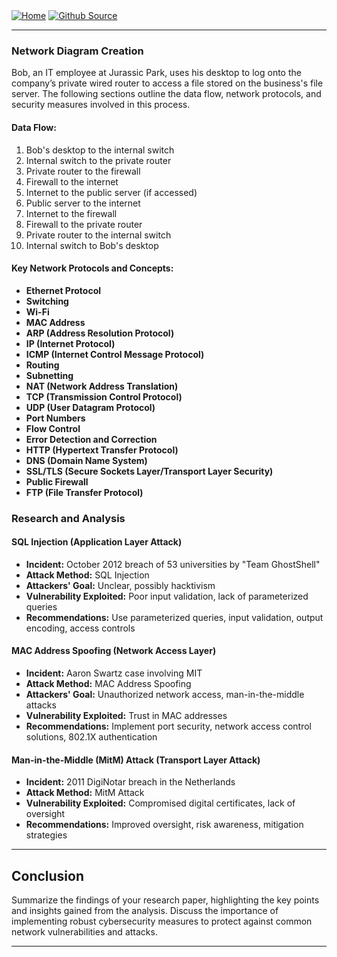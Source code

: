 <div style="display: inline-block;">
  <a href="https://breachopen.github.io/Chas-Riley/">
    <img src="https://img.shields.io/badge/Home-3ba0e6" alt="Home">
  </a>
</div>

<div style="display: inline-block;">
  <a href="https://github.com/BreachOpen/Chas-Riley/" target="_blank">
    <img src="https://img.shields.io/badge/Github_Source-3ba0e6" alt="Github Source">
  </a>
</div>

---

### Network Diagram Creation

Bob, an IT employee at Jurassic Park, uses his desktop to log onto the company’s private wired router to access a file stored on the business's file server. The following sections outline the data flow, network protocols, and security measures involved in this process.

#### Data Flow:
1. Bob's desktop to the internal switch
2. Internal switch to the private router
3. Private router to the firewall
4. Firewall to the internet
5. Internet to the public server (if accessed)
6. Public server to the internet
7. Internet to the firewall
8. Firewall to the private router
9. Private router to the internal switch
10. Internal switch to Bob's desktop

#### Key Network Protocols and Concepts:
- **Ethernet Protocol**
- **Switching**
- **Wi-Fi**
- **MAC Address**
- **ARP (Address Resolution Protocol)**
- **IP (Internet Protocol)**
- **ICMP (Internet Control Message Protocol)**
- **Routing**
- **Subnetting**
- **NAT (Network Address Translation)**
- **TCP (Transmission Control Protocol)**
- **UDP (User Datagram Protocol)**
- **Port Numbers**
- **Flow Control**
- **Error Detection and Correction**
- **HTTP (Hypertext Transfer Protocol)**
- **DNS (Domain Name System)**
- **SSL/TLS (Secure Sockets Layer/Transport Layer Security)**
- **Public Firewall**
- **FTP (File Transfer Protocol)**

### Research and Analysis

#### SQL Injection (Application Layer Attack)
- **Incident:** October 2012 breach of 53 universities by "Team GhostShell"
- **Attack Method:** SQL Injection
- **Attackers' Goal:** Unclear, possibly hacktivism
- **Vulnerability Exploited:** Poor input validation, lack of parameterized queries
- **Recommendations:** Use parameterized queries, input validation, output encoding, access controls

#### MAC Address Spoofing (Network Access Layer)
- **Incident:** Aaron Swartz case involving MIT
- **Attack Method:** MAC Address Spoofing
- **Attackers' Goal:** Unauthorized network access, man-in-the-middle attacks
- **Vulnerability Exploited:** Trust in MAC addresses
- **Recommendations:** Implement port security, network access control solutions, 802.1X authentication

#### Man-in-the-Middle (MitM) Attack (Transport Layer Attack)
- **Incident:** 2011 DigiNotar breach in the Netherlands
- **Attack Method:** MitM Attack
- **Vulnerability Exploited:** Compromised digital certificates, lack of oversight
- **Recommendations:** Improved oversight, risk awareness, mitigation strategies

---

## Conclusion

Summarize the findings of your research paper, highlighting the key points and insights gained from the analysis. Discuss the importance of implementing robust cybersecurity measures to protect against common network vulnerabilities and attacks.

---
